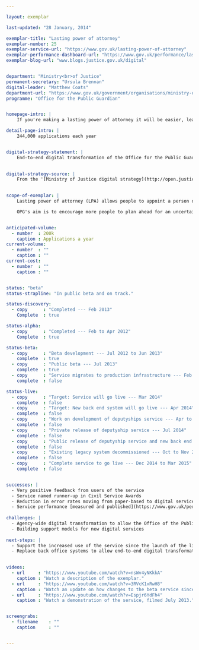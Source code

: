 ```yaml
---

layout: exemplar

last-updated: "28 January, 2014"

exemplar-title: "Lasting power of attorney"
exemplar-number: 25
exemplar-service-url: "https://www.gov.uk/lasting-power-of-attorney"
exemplar-performance-dashboard-url: "https://www.gov.uk/performance/lasting-power-of-attorney"
exemplar-blog-url: "www.blogs.justice.gov.uk/digital"


department: "Ministry<br>of Justice"
permanent-secretary: "Ursula Brennan"
digital-leader: "Matthew Coats"
department-url: "https://www.gov.uk/government/organisations/ministry-of-justice"
programme: "Office for the Public Guardian"


homepage-intro: |
    If you're making a lasting power of attorney it will be easier, leading to fewer errors, encouraging more people to plan ahead for an uncertain future

detail-page-intro: |
    244,000 applications each year


digital-strategy-statement: |
    End-to-end digital transformation of the Office for the Public Guardian: this includes applications for Lasting Powers of Attorney by April 2013 and deputyships during 2013-14, and the processes that support them.

    
digital-strategy-source: |
    From the '[Ministry of Justice digital strategy](http://open.justice.gov.uk/digital-strategy/)' – December 2012
    

scope-of-exemplar: |
    Lasting power of attorney (LPA) allows people to appoint a person or persons to take decisions for them if they lose mental capacity. There are 2 types of LPA - property & finance, and health & welfare. The present system is paper based and inefficient. The transformation aims to put it online for the first time, cut costs and improve speed and accuracy.

    OPG's aim is to encourage more people to plan ahead for an uncertain future by making LPAs easier and quicker to create thus allowing citizens to choose for themselves who they would want to be making decisions on their behalf were they to lose capacity. This could also potentially mean fewer expensive applications to the Court of Protection, who would need to step in and appoint someone to manage a person's affairs if they hadn't put an LPA in place.


anticipated-volume:
  - number  : 200k
    caption : Applications a year
current-volume:
  - number  : ""
    caption : ""
current-cost:
  - number  : ""
    caption : ""


status: "beta"
status-strapline: "In public beta and on track."

status-discovery:
  - copy      : "Completed --- Feb 2013"
    Complete  : true

status-alpha:
  - copy      : "Completed --- Feb to Apr 2012"
    Complete  : true

status-beta:
  - copy      : "Beta development --- Jul 2012 to Jun 2013"
    complete  : true
  - copy      : "Public beta --- Jul 2013"
    complete  : true
  - copy      : "Service migrates to production infrastructure --- Feb 2014"
    complete  : false

status-live:
  - copy      : "Target: Service will go live --- Mar 2014"
    complete  : false
  - copy      : "Target: New back end system will go live --- Apr 2014"
    complete  : false
  - copy      : "Work on development of deputyships service --- Apr to Jun 2014"
    complete  : false
  - copy      : "Private release of deputyship service --- Jul 2014"
    complete  : false
  - copy      : "Public release of deputyship service and new back end --- Sep 2014"
    complete  : false
  - copy      : "Existing legacy system decommissioned --- Oct to Nov 2014"
    complete  : false
  - copy      : "Complete service to go live --- Dec 2014 to Mar 2015"
    complete  : false


successes: |
  - Very positive feedback from users of the service
  - Service named runner-up in Civil Service Awards
  - Reduction in error rates moving from paper-based to digital service
  - Service performance [measured and published](https://www.gov.uk/performance/lasting-power-of-attorney)
  
challenges: |
  - Agency-wide digital transformation to allow the Office of the Public Guardian (OPG) to be a digital exemplar
  - Building support models for new digital services
  
next-steps: |
  - Support the increased use of the service since the launch of the live beta
  - Replace back office systems to allow end-to-end digital transformation
  

videos:
  - url     : "https://www.youtube.com/watch?v=nsWv4yNKkkA"
    caption : "Watch a description of the exemplar."
  - url     : "https://www.youtube.com/watch?v=3RVcK1xRwH8"
    caption : "Watch an update on how changes to the beta service since its release, filmed December 2013."
  - url     : "https://www.youtube.com/watch?v=Espjr6YdFh4"
    caption : "Watch a demonstration of the service, filmed July 2013."


screengrabs:
  - filename    : ""
    caption     : ""


---
```




